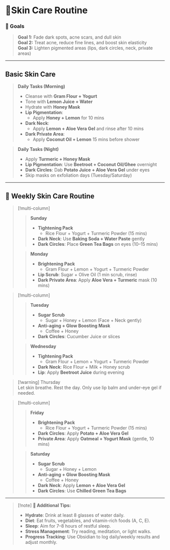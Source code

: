 # 🌼Skin Care Routine
### 🎯 Goals

> **Goal 1:** Fade dark spots, acne scars, and dull skin  
> **Goal 2:** Treat acne, reduce fine lines, and boost skin elasticity  
> **Goal 3:** Lighten pigmented areas (lips, dark circles, neck, private areas)

---

## Basic Skin Care 

> **Daily Tasks (Morning)**
> - Cleanse with **Gram Flour + Yogurt**  
> - Tone with **Lemon Juice + Water**  
> - Hydrate with **Honey Mask**
> - **Lip Pigmentation**: 
> 	- Apply **Honey + Lemon** for 10 mins  
> - **Dark Neck**:
> 	- Apply **Lemon + Aloe Vera Gel** and rinse after 10 mins  
> - **Dark Private Area**: 
> 	- Apply **Coconut Oil + Lemon** 15 mins before shower  

> **Daily Tasks (Night)** 
> - Apply **Turmeric + Honey Mask**  
> - **Lip Pigmentation**: Use **Beetroot + Coconut Oil/Ghee** overnight  
> - **Dark Circles**: Dab **Potato Juice + Aloe Vera Gel** under eyes  
> - Skip masks on exfoliation days (Tuesday/Saturday)

---

## 📅 Weekly Skin Care Routine

> [!multi-column]
>
>> **Sunday**
>> - **Tightening Pack**  
>>     - Rice Flour + Yogurt + Turmeric Powder (15 mins)  
>> - **Dark Neck**: Use **Baking Soda + Water Paste** gently  
>> - **Dark Circles**: Place **Green Tea Bags** on eyes (10–15 mins)
>
>> **Monday**
>> - **Brightening Pack**  
>>     - Gram Flour + Lemon + Yogurt + Turmeric Powder  
>> - **Lip Scrub**: Sugar + Olive Oil (1 min scrub, rinse)  
>> - **Dark Private Area**: Apply **Aloe Vera + Turmeric** mask (10 mins)

> [!multi-column]
>
>> **Tuesday**
>> - **Sugar Scrub**  
>>     - Sugar + Honey + Lemon (Face + Neck gently)  
>> - **Anti-aging + Glow Boosting Mask**  
>>     - Coffee + Honey  
>> - **Dark Circles**: Cucumber Juice or slices  
>
>> **Wednesday**
>> - **Tightening Pack**  
>>     - Gram Flour + Lemon + Yogurt + Turmeric Powder  
>> - **Dark Neck**: Rice Flour + Milk + Honey scrub  
>> - **Lip**: Apply **Beetroot Juice** during evening

>[!warning] Thursday  
>Let skin breathe. Rest the day. Only use lip balm and under-eye gel if needed.

> [!multi-column]
>
>> **Friday**
>> - **Brightening Pack**  
>>     - Rice Flour + Yogurt + Turmeric Powder (15 mins)  
>> - **Dark Circles**: Apply **Potato + Aloe Vera Gel**  
>> - **Private Area**: Apply **Oatmeal + Yogurt Mask** (gentle, 10 mins)
>
>> **Saturday**
>> - **Sugar Scrub**  
>>     - Sugar + Honey + Lemon  
>> - **Anti-aging + Glow Boosting Mask**  
>>     - Coffee + Honey  
>> - **Dark Neck**: Apply **Lemon + Aloe Vera Gel**  
>> - **Dark Circles**: Use **Chilled Green Tea Bags**

---

> [!note] **🥗 Additional Tips:**
> - **Hydrate**: Drink at least 8 glasses of water daily.  
> - **Diet**: Eat fruits, vegetables, and vitamin-rich foods (A, C, E).  
> - **Sleep**: Aim for 7–8 hours of restful sleep.  
> - **Stress Management**: Try reading, meditation, or light walks.  
> - **Progress Tracking**: Use Obsidian to log daily/weekly results and adjust monthly.